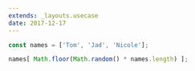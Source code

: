 ```yaml
---
extends: _layouts.usecase
date: 2017-12-17
---
```



```javascript
const names = ['Tom', 'Jad', 'Nicole'];

names[ Math.floor(Math.random() * names.length) ];
```

